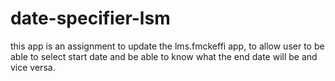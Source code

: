 # date-specifier-lsm
this app is an assignment to update the lms.fmckeffi app, to allow user to be able to select start date and be able to know what the end date will be and vice versa.
